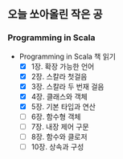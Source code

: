 ## 오늘 쏘아올린 작은 공

### Programming in Scala
- Programming in Scala 책 읽기
  - [X] 1장. 확장 가능한 언어
  - [X] 2장. 스칼라 첫걸음
  - [X] 3장. 스칼라 두 번재 걸음
  - [X] 4장. 클래스와 객체
  - [X] 5장. 기본 타입과 연산
  - [ ] 6장. 함수형 객체
  - [ ] 7장. 내장 제어 구문
  - [ ] 8장. 함수와 클로저
  - [ ] 10장. 상속과 구성

